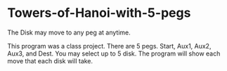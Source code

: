 # Towers-of-Hanoi-with-5-pegs
The Disk may move to any peg at anytime.

This program was a class project.  There are 5 pegs.  Start, Aux1, Aux2, Aux3, and Dest. 
You may select up to 5 disk.  The program will show each move that each disk will take.
